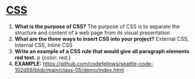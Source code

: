 # [CSS](https://github.com/codefellows/seattle-code-102d59/tree/main/class-05)
1. **What is the purpose of CSS?** The purpose of CSS is to separate the structure and content of a web page from its visual presentation
2. **What are the three ways to insert CSS into your project?** External CSS, Internal CSS, Inline CSS
3. **Write an example of a CSS rule that would give all paragraph elements red text.** p {color: red;}
4. **EXAMPLE:** https://github.com/codefellows/seattle-code-102d59/blob/main/class-05/demo/index.html
